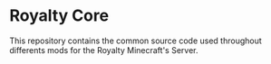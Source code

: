 # Royalty Core

This repository contains the common source code used throughout differents mods for the Royalty Minecraft's Server.
